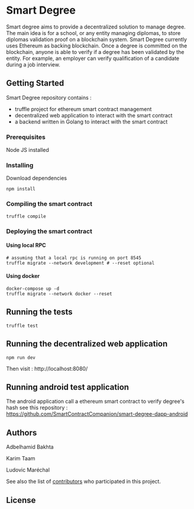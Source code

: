 # Smart Degree

Smart degree aims to provide a decentralized solution to manage degree. The main idea is for a school, or any entity managing diplomas, to store diplomas validation proof on a blockchain system. Smart Degree currently uses Ethereum as backing blockchain. Once a degree is committed on the blockchain, anyone is able to verify if a degree has been validated by the entity. For example, an employer can verify qualification of a candidate during a job interview.

## Getting Started

Smart Degree repository contains :

* truffle project for ethereum smart contract management
* decentralized web application to interact with the smart contract
* a backend written in Golang to interact with the smart contract

### Prerequisites

Node JS installed

### Installing

Download dependencies

```
npm install
```

### Compiling the smart contract

```
truffle compile
```

### Deploying the smart contract

#### Using local RPC

```
# assuming that a local rpc is running on port 8545
truffle migrate --network development # --reset optional
```

#### Using docker

```
docker-compose up -d
truffle migrate --network docker --reset
```

## Running the tests

```
truffle test
```

## Running the decentralized web application


```
npm run dev
```

Then visit :  http://localhost:8080/


## Running android test application

The android application call a ethereum smart contract to verify degree's hash 
see this repository : https://github.com/SmartContractCompanion/smart-degree-dapp-android

## Authors

Adbelhamid Bakhta

Karim Taam

Ludovic Maréchal

See also the list of [contributors](https://github.com/your/project/contributors) who participated in this project.

## License

